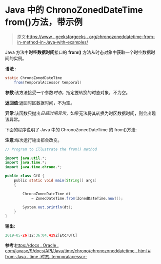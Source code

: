 # Java 中的 ChronoZonedDateTime from()方法，带示例

> 原文:[https://www . geeksforgeeks . org/chronozoneddatetime-from-in-method-in-Java-with-examples/](https://www.geeksforgeeks.org/chronozoneddatetime-from-method-in-java-with-examples/)

Java 方法中**时空数据时间**接口的 **from()** 方法从时态对象中获取一个时空数据时间的实例。

**语法** :

```java
static ChronoZonedDateTime 
    from(TemporalAccessor temporal)

```

**参数**:该方法接受一个参数*时态*，指定要转换的时态对象，不为空。

**返回值**:返回时区数据时间，不为空。

**异常**:该函数只抛出*日期时间异常*，如果无法将其转换为时区数据时间，则会出现该异常。

下面的程序说明了 Java 中的 ChronoZonedDateTime 的 from()方法:

**注意**:每次运行输出都会改变。

```java
// Program to illustrate the from() method

import java.util.*;
import java.time.*;
import java.time.chrono.*;

public class GfG {
    public static void main(String[] args)
    {

        ChronoZonedDateTime dt
            = ZonedDateTime.from(ZonedDateTime.now());

        System.out.println(dt);
    }
}
```

**输出:**

```java
2019-05-26T12:36:04.419Z[Etc/UTC]

```

**参考**:[https://docs . Oracle . com/javase/9/docs/API/Java/time/chrono/chronozoneddatetime . html # from-Java . time .时态. temporalacessor-](https://docs.oracle.com/javase/9/docs/api/java/time/chrono/ChronoZonedDateTime.html#from-java.time.temporal.TemporalAccessor-)